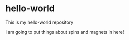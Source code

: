 # hello-world
This is my hello-world repository

I am going to put things about spins and magnets in here!
